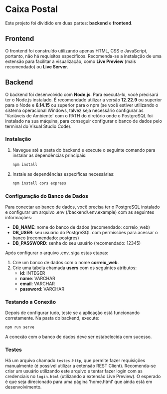 # Caixa Postal

Este projeto foi dividido em duas partes: **backend** e **frontend**.

## Frontend

O frontend foi construído utilizando apenas HTML, CSS e JavaScript, portanto, não há requisitos específicos. Recomenda-se a instalação de uma extensão para facilitar a visualização, como **Live Preview** (mais recomendado) ou **Live Server**.

## Backend

O backend foi desenvolvido com **Node.js**. Para executá-lo, você precisará ter o Node.js instalado. É recomendado utilizar a versão **12.22.9** ou superior para o Node e **6.14.15** ou superior para o npm (se você estiver utilizando o sistema operacional Windows, talvez seja necessário configurar as 'Variáveis de Ambiente' com o PATH do diretório onde o PostgreSQL foi instalado na sua máquina, para conseguir configurar o banco de dados pelo terminal do Visual Studio Code).

### Instalação

1. Navegue até a pasta do backend e execute o seguinte comando para instalar as dependências principais:

   ```bash
   npm install
   ```

2. Instale as dependências específicas necessárias:

   ```bash
   npm install cors express
   ```

### Configuração do Banco de Dados

Para conectar ao banco de dados, você precisa ter o PostgreSQL instalado e configurar um arquivo .env (/backend/.env.example) com as seguintes informações:

- **DB_NAME**: nome do banco de dados (recomendado: correio_web)
- **DB_USER**: seu usuário do PostgreSQL com permissões para acessar o banco (recomendado: postgres)
- **DB_PASSWORD**: senha do seu usuário (recomendado: 12345)

Após configurar o arquivo .env, siga estas etapas:

1. Crie um banco de dados com o nome **correio_web**.
2. Crie uma tabela chamada **users** com os seguintes atributos:
   - **id**: INTEGER 
   - **name**: VARCHAR
   - **email**: VARCHAR
   - **password**: VARCHAR

### Testando a Conexão

Depois de configurar tudo, teste se a aplicação está funcionando corretamente. Na pasta do backend, execute:

```bash
npm run serve
```

A conexão com o banco de dados deve ser estabelecida com sucesso.

### Testes 

Há um arquivo chamado `testes.http`, que permite fazer requisições manualmente (é possível utilizar a extensão REST Client). Recomenda-se criar um usuário utilizando este arquivo e tentar fazer login com as credenciais no `login.html` (utilizando a extensão Live Preview). O esperado é que seja direcionado para uma página 'home.html' que ainda está em desenvolvimento.

